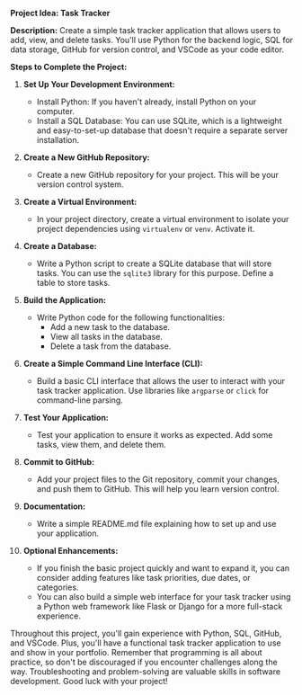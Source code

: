 
**Project Idea: Task Tracker**

**Description:** Create a simple task tracker application that allows users to add, view, and delete tasks. You'll use Python for the backend logic, SQL for data storage, GitHub for version control, and VSCode as your code editor.

**Steps to Complete the Project:**

1. **Set Up Your Development Environment:**
   - Install Python: If you haven't already, install Python on your computer.
   - Install a SQL Database: You can use SQLite, which is a lightweight and easy-to-set-up database that doesn't require a separate server installation.

2. **Create a New GitHub Repository:**
   - Create a new GitHub repository for your project. This will be your version control system.

3. **Create a Virtual Environment:**
   - In your project directory, create a virtual environment to isolate your project dependencies using `virtualenv` or `venv`. Activate it.

4. **Create a Database:**
   - Write a Python script to create a SQLite database that will store tasks. You can use the `sqlite3` library for this purpose. Define a table to store tasks.

5. **Build the Application:**
   - Write Python code for the following functionalities:
     - Add a new task to the database.
     - View all tasks in the database.
     - Delete a task from the database.

6. **Create a Simple Command Line Interface (CLI):**
   - Build a basic CLI interface that allows the user to interact with your task tracker application. Use libraries like `argparse` or `click` for command-line parsing.

7. **Test Your Application:**
   - Test your application to ensure it works as expected. Add some tasks, view them, and delete them.

8. **Commit to GitHub:**
   - Add your project files to the Git repository, commit your changes, and push them to GitHub. This will help you learn version control.

9. **Documentation:**
   - Write a simple README.md file explaining how to set up and use your application.

10. **Optional Enhancements:**
    - If you finish the basic project quickly and want to expand it, you can consider adding features like task priorities, due dates, or categories.
    - You can also build a simple web interface for your task tracker using a Python web framework like Flask or Django for a more full-stack experience.

Throughout this project, you'll gain experience with Python, SQL, GitHub, and VSCode. Plus, you'll have a functional task tracker application to use and show in your portfolio. Remember that programming is all about practice, so don't be discouraged if you encounter challenges along the way. Troubleshooting and problem-solving are valuable skills in software development. Good luck with your project!
